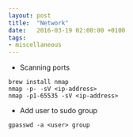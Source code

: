 ```yaml
---
layout: post
title:  "Network"
date:   2016-03-19 02:00:00 +0100
tags:
- miscellaneous
---
```


- Scanning ports

```
brew install nmap
nmap -p- -sV <ip-address>
nmap -p1-65535 -sV <ip-address>
```

- Add user to sudo group

```
gpasswd -a <user> group
```
